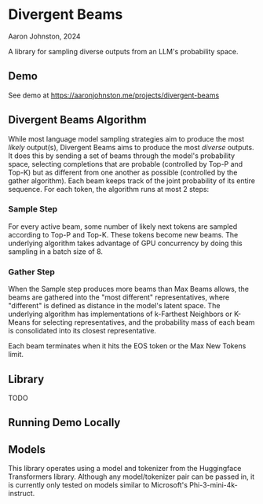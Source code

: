 # Divergent Beams

Aaron Johnston, 2024

A library for sampling diverse outputs from an LLM's probability space.

## Demo

See demo at https://aaronjohnston.me/projects/divergent-beams

## Divergent Beams Algorithm

While most language model sampling strategies aim to produce the most
_likely_ output(s), Divergent Beams aims to produce the most
_diverse_ outputs. It does this by sending a set of beams
through the model's probability space, selecting completions that
are probable (controlled by Top-P and Top-K) but as different from
one another as possible (controlled by the gather algorithm). Each
beam keeps track of the joint probability of its entire sequence.
For each token, the algorithm runs at most 2 steps:

### Sample Step

For every active beam, some number of likely next tokens are sampled
according to Top-P and Top-K. These tokens become new beams. The
underlying algorithm takes advantage of GPU concurrency by doing
this sampling in a batch size of 8.

### Gather Step

When the Sample step produces more beams than Max Beams allows, the
beams are gathered into the "most different" representatives, where
"different" is defined as distance in the model's latent space. The
underlying algorithm has implementations of k-Farthest Neighbors or
K-Means for selecting representatives, and the probability mass of
each beam is consolidated into its closest representative.

Each beam terminates when it hits the EOS token or the Max New
Tokens limit.

## Library

TODO

## Running Demo Locally

## Models

This library operates using a model and tokenizer from the Huggingface Transformers library. Although any model/tokenizer pair can be passed in, it is currently only tested on models similar to Microsoft's Phi-3-mini-4k-instruct.
